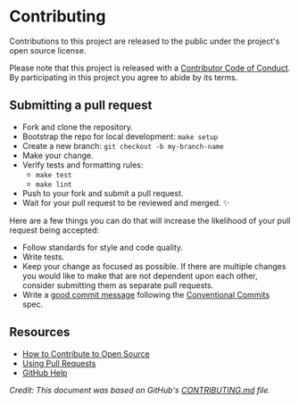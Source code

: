 # Contributing

Contributions to this project are released to the public under the project's open source license.

Please note that this project is released with a [Contributor Code of Conduct](CODE_OF_CONDUCT.md). By participating in this project you agree to abide by its terms.

## Submitting a pull request

- Fork and clone the repository.
- Bootstrap the repo for local development: `make setup`
- Create a new branch: `git checkout -b my-branch-name`
- Make your change.
- Verify tests and formatting rules:
  - `make test`
  - `make lint`
- Push to your fork and submit a pull request.
- Wait for your pull request to be reviewed and merged. :sparkles:

Here are a few things you can do that will increase the likelihood of your pull request being accepted:

- Follow standards for style and code quality.
- Write tests.
- Keep your change as focused as possible. If there are multiple changes you would like to make that are not dependent upon each other, consider submitting them as separate pull requests.
- Write a [good commit message](http://tbaggery.com/2008/04/19/a-note-about-git-commit-messages.html) following the [Conventional Commits](https://www.conventionalcommits.org/en/v1.0.0/) spec.

## Resources

- [How to Contribute to Open Source](https://opensource.guide/how-to-contribute/)
- [Using Pull Requests](https://help.github.com/articles/about-pull-requests/)
- [GitHub Help](https://help.github.com)

_Credit: This document was based on GitHub's [CONTRIBUTING.md](https://github.com/github/.github/blob/master/CONTRIBUTING.md) file._

